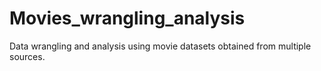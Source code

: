 # Movies_wrangling_analysis
 Data wrangling and analysis using movie datasets obtained from multiple sources.
